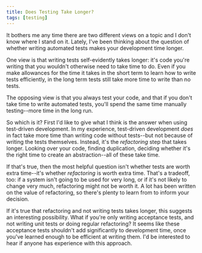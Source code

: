 ```yaml
---
title: Does Testing Take Longer?
tags: [testing]
---
```


It bothers me any time there are two different views on a topic and I don't know where I stand on it. Lately, I've been thinking about the question of whether writing automated tests makes your development time longer.

One view is that writing tests self-evidently takes longer: it's code you're writing that you wouldn't otherwise need to take time to do. Even if you make allowances for the time it takes in the short term to learn how to write tests efficiently, in the long term tests still take more time to write than no tests.

The opposing view is that you always test your code, and that if you don't take time to write automated tests, you'll spend the same time manually testing--more time in the long run.

So which is it? First I'd like to give what I think is the answer when using test-driven development. In my experience, test-driven development *does* in fact take more time than writing code without tests--but not because of writing the tests themselves. Instead, it's the *refactoring* step that takes longer. Looking over your code, finding duplication, deciding whether it's the right time to create an abstraction--all of these take time.

If that's true, then the most helpful question isn't whether tests are worth extra time--it's whether *refactoring* is worth extra time. That's a tradeoff, too: if a system isn't going to be used for very long, or if it's not likely to change very much, refactoring might not be worth it. A lot has been written on the value of refactoring, so there's plenty to learn from to inform your decision.

If it's true that refactoring and not writing tests takes longer, this suggests an interesting possibility. What if you're only writing acceptance tests, and not writing unit tests or doing regular refactoring? It seems like these acceptance tests shouldn't add significantly to development time, once you've learned enough to be efficient at writing them. I'd be interested to hear if anyone has experience with this approach.
